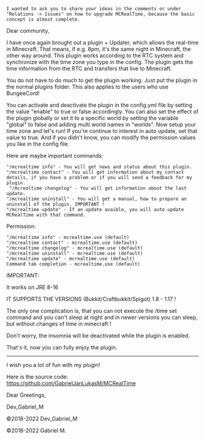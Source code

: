 

    I wanted to ask you to share your ideas in the comments or under "Relations -> Issues" on how to upgrade MCRealTime, because the basic concept is almost complete.

 

Dear community,

 

I have once again brought out a plugin + Updater, which allows the real-time in Minecraft. That means, if e.g. 8pm, it's the same night in Minecraft, the other way around. This plugin works according to the RTC system and synchronize with the time zone you type in the config. The plugin gets the time information from the RTC and transfers that live to Minecraft.

 

You do not have to do much to get the plugin working. Just put the plugin in the normal plugins folder. This also applies to the users who use BungeeCord!

 

 

You can activate and deactivate the plugin in the config.yml file by setting the value "enable" to true or false accordingly. You can also set the effect of the plugin globally or set it to a specific world by setting the variable "global" to false and adding multi world names in "worlds". Now setup your time zone and let's run! If you're continue to interest in auto update, set that value to true. And if you didn't know, you can modify the permission values you like in the config file.

 

 

Here are maybe important commands:

 

    "/mcrealtime info" - You will get news and status about this plugin.
    "/mcrealtime contact" - You will get information about my contact details, if you have a problem or if you will send a feedback for my plugin.
     "/mcrealtime changelog" - You will get information about the last update.
    "/mcrealtime uninstall" - You will get a manual, how to prepare an uninstall of the plugin. IMPORTANT !
    "/mcrealtime update" - If an update avaible, you will auto update MCRealTime with that command.

  

Permission: 

    "/mcrealtime info" - mcrealtime.use (default)
    "/mcrealtime contact" - mcrealtime.use (default)
    "/mcrealtime changelog" - mcrealtime.use (default)
    "/mcrealtime uninstall" - mcrealtime.use (default)
    "/mcrealtime update" - mcrealtime.use (default)
    Command tab completion - mcrealtime.use (default)

IMPORTANT:

 

It works on JRE 8-16

 

IT SUPPORTS THE VERSIONS (Bukkit/Craftbukkit/Spigot) 1.8 - 1.17 ! 

 

The only one complication is, that you can not execute the /time set <time> </time>command and you can't sleep at night and in newer versions you can sleep, but without changes of time in minecraft !

Don't worry, the insomnia will be deactivated while the plugin is enabled.

 

That's it, now you can fully enjoy the plugin.

 

_______________________________________________________________
 

I wish you a lot of fun with my plugin!

Here is the source code: https://github.com/GabrielJanLukasM/MCRealTime

 

Dear Greetings,

 

Dev_Gabriel_M

 

©2018-2022 Dev_Gabriel_M

 

©2018-2022 Gabriel M.